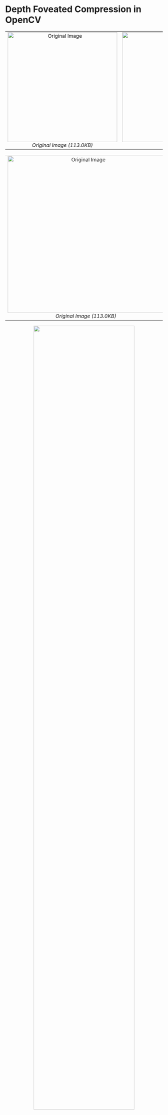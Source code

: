 # Depth Foveated Compression in OpenCV

<table>
  <tr>
    <td align="center">
      <img src="https://github.com/user-attachments/assets/9e6b34cf-7f6a-4510-b449-14677e370a1c" alt="Original Image" width="350px" />
      <br>
      <em>Original Image (113.0KB)</em>
    </td>
    <td align="center">
      <img src="https://github.com/user-attachments/assets/d70930d8-58db-4a38-87fd-44b3612bd3a9" alt="Depth Map" width="350px" />
      <br>
      <em>Depth Map</em>
    </td>
    <td align="center">
      <img src="https://github.com/user-attachments/assets/aba15927-6829-42dc-9da9-1b79e2f647d0" alt="Foveated Compression" width="350px" />
      <br>
      <em>Foveated Compression (82.0KB)</em>
    </td>
  </tr>
</table>

<table>
  <tr>
    <td align="center">
      <img src="https://github.com/user-attachments/assets/9e6b34cf-7f6a-4510-b449-14677e370a1c" alt="Original Image" width="500px" />
      <br>
      <em>Original Image (113.0KB)</em>
    </td>
    <td align="center">
      <img src="https://github.com/user-attachments/assets/05014b38-3a01-4bdc-9131-c51e3e05bc2c" alt="Foveated Compression" width="500px" />
      <br>
      <em>Depth Foveated Compression α=500 (59.7KB)</em>
    </td>
  </tr>
</table>




<p align="center"> 
    <img src="https://github.com/user-attachments/assets/a6093d2d-37b9-479a-9cc6-3c4d69571624" align="center" width="80%">  
</p>

<table>
  <tr>
    <td align="center">
      <img src="https://github.com/user-attachments/assets/55e7f256-4c9c-466b-9551-67e7c6cdbb87" alt="Alpha = 100" width="300px" />
      <br>
      <em>Alpha = 100 (113.0KB)</em>
    </td>
    <td align="center">
      <img src="https://github.com/user-attachments/assets/9c81061c-36fd-43da-b017-f4ee3856052b" alt="Alpha = 300" width="300px" />
      <br>
      <em>Alpha = 300 (90.3KB)</em>
    </td>
    <td align="center">
      <img src="https://github.com/user-attachments/assets/9cb1e03b-8808-457b-a8d4-8b829c60a9f0" alt="Alpha = 500" width="300px" />
      <br>
      <em>Alpha = 500 (64.7KB)</em>
    </td>
    <td align="center">
      <img src="https://github.com/user-attachments/assets/f9b55ae2-7116-4bff-8f6a-4808f6e83d49" alt="Alpha = 700" width="300px" />
      <br>
      <em>Alpha = 700 (48.6KB)</em>
    </td>
    <td align="center">
      <img src="https://github.com/user-attachments/assets/0896eb75-5963-4c70-b03f-4b3c8bfa016a" alt="Alpha = 900" width="300px" />
      <br>
      <em>Alpha = 900 (37.6KB)</em>
    </td>
  </tr>
</table>


<table>
  <tr>
    <td align="center">
      <img src="https://github.com/user-attachments/assets/635d3f5b-13a7-44a7-9888-5b538869cd56" alt="Alpha = 100 with Foveated" width="300px" />
      <br>
      <em>Alpha = 100 (82.0KB) with Foveated</em>
    </td>
    <td align="center">
      <img src="https://github.com/user-attachments/assets/c4c02ba6-933c-4b06-832c-1b3fd2d5bd16" alt="Alpha = 300 with Foveated" width="300px" />
      <br>
      <em>Alpha = 300 (77.2KB) with Foveated</em>
    </td>
    <td align="center">
      <img src="https://github.com/user-attachments/assets/05014b38-3a01-4bdc-9131-c51e3e05bc2c" alt="Alpha = 500 with Foveated" width="300px" />
      <br>
      <em>Alpha = 500 (59.7KB) with Foveated</em>
    </td>
    <td align="center">
      <img src="https://github.com/user-attachments/assets/f701f396-dbb0-438d-8a73-bc5ed118d816" alt="Alpha = 700 with Foveated" width="300px" />
      <br>
      <em>Alpha = 700 (45.1KB) with Foveated</em>
    </td>
    <td align="center">
      <img src="https://github.com/user-attachments/assets/48d868e2-17a8-4a43-80c4-1d6d213a2ea2" alt="Alpha = 900 with Foveated" width="300px" />
      <br>
      <em>Alpha = 900 (34.9KB) with Foveated</em>
    </td>
  </tr>
</table>


## Build OpenCV [ver. WINDOW]

[reference : https://www.youtube.com/watch?v=9xFTXSDw_9U]


## Build Method Summary

1. Cloning this repository in 'C:/opencv_sources/'
(like 'C:/opencv_sources/opencv-4.x' folder format)

2. Make 'build' folder in 'opencv_sources' folder & Make 'C:/opencv-4.x/build/' folder

3. By using CMake Program in Window, [Configure & Generate]</br>
    a. Set source code location : 'C:/opencv_sources/opencv-4.x'</br>
    b. Set build location : 'C:/opencv_sources/build'</br>
    c. configure</br>
    d. Uncheck 'BUILD_PERF_TESTS', 'BUILD_TEST', 'BUILD_JAVA', 'BUILD_PACKAGE', 'WITH_1394', 'WITH_GSTREAMER', 'WITH_LAPACK', 'WITH_VTK'</br>
    e. Check 'OPENCV_ENABLE_NONFREE'</br>
    f. Set 'OPENCV_EXTRA_MODULES_PATH' value : 'C:/opencv-sources/opencv_contrib-4.x/modules'</br>
    g. Set 'CMAKE_INSTALL_PREFIX' value : 'C:/opencv_4.x/build'</br>
    h. configure</br>
    i. Check BUILD_opencv_world & Just Search python</br>
    j. Configure & Generate</br>

4. Open project & Set Debug -> Release & 'CMakeTargets/INSTALL' 우클릭 후 build 선택

If this instruction is confused, you can follow reference video [https://www.youtube.com/watch?v=9xFTXSDw_9U]

After This process, We can apply custom-built opencv to python

Now, We can build opencv in this process

1. Run 'Developer command prompt' in Window

2. Go to the folder path 'C:/opencv_sources'

3. Run below command in prompt.

``` cmake -B"C:/opencv_sources/build" -H"C:/opencv_sources/opencv-4.x" -G"Visual Studio 17 2022" -DCMAKE_BUILD_TYPE=Release ^
-DOPENCV_EXTRA_MODULES_PATH="C:/opencv_sources/opencv_contrib-4.x/modules" -DCMAKE_INSTALL_PREFIX="C:/opencv-4.x/build" ^
-DINSTALL_TESTS=ON -DINSTALL_C_EXAMPLES=ON -DBUILD_EXAMPLES=OFF -DBUILD_opencv_world=ON ^
-DWITH_CUDA=ON -DCUDA_TOOLKIT_ROOT_DIR="C:/Program Files/NVIDIA GPU Computing Toolkit/CUDA/v10.1" ^
-DCUDA_FAST_MATH=ON -DWITH_CUBLAS=ON -DCUDA_ARCH_PTX=7.5 -DWITH_NVCUVID=ON ^
-DWITH_OPENGL=OFF -DWITH_MFX=OFF -DBUILD_PACKAGE=OFF -DWITH_MATLAB=OFF -DBUILD_PREF_TESTS=OFF -DBUILD_TESTS=OFF ^
-DBUILD_opencv_python3=ON -DBUILD_opencv_python2=OFF -DOPENCV_SKIP_PYTHON_LOADER=ON ^
-DBUILD_JAVA=OFF -DWITH_LAPACK=OFF -DWITH_VTK=OFF -DWITH_1394=OFF -DWITH_GSTREAMER=OFF ^
-DWITH_TBB=OFF -DWITH_EIGN=OFF -DMKL_WITH_TBB=OFF -DBUILD_WITH_STATIC_CRT=OFF ^
-DOPENCV_ENABLE_NONFREE=ON -DBUILD_opencv_rgbd=OFF 
```

4. Open 'C:/opencv_sources/build/OpenCV.sln' file & Debug -> Release & 'CMakeTargets/INSTALL' 우클릭 후 build 선택

5. Copy three dll file in 'C:/opencv-4.x/build/bin/' & paste to 'python312/Lib/site-packages'</br>
(%%% python site-packages folder location can vary by user %%%)</br>
(%%% In my case folder path is 'C:\Users\username\AppData\Local\Programs\Python\Python312\Lib\site-packages' %%%)</br>


-> After this Process, We can use opencv with custom-built version



## OpenCV File Structure
```
├─ opencv-4.x
|  ├─ ...
|  ├─ 3rdparty
|  |  ├─ ...
|  |  └─ libjpeg-turbo
|  |     ├─ ...
|  |     ├─ jcdctmgr.c (func. forward_DCT - DCT 변환하여 넘겨주는 함수)
|  |     └─ (이 함수에서 quantization level을 결정해 Low Pass Filter를 적용해주는 방식으로 Foveated Compression 적용)
|  └─ modules
|     ├─ ...
|     └─ imgcodecs
|        ├─ ...
|        └─ src
|           ├─ ...
|           ├─ loadsave.cpp (func. imencode - cv2.imencode에 호출되는 함수 (Foveation 정보를 이용한 image compression))
|           |               (func. imencode_D - cv2.imencode_D에 호출되는 함수 (Depth 정보를 이용한 image compression))
|           |                   (source code 상 jcdctmgr.c 코드의 alpha 변수에 의해 compression level이 결정됨.)
|           └─ grfmt_jpeg.cpp (func. JpegEncoder::write - 이미지를 jpeg으로 encode하는 함수)
|
└─ opencv_contrib-4.x
```

## Test Method
```
import cv2

cv2.imencode('.jpg', image) # 일반 jpeg encoding
cv2.imencode('.jpg', image, [cv2.IMWRITE_JPEG_FOVEATION_DISTANCE, 62]) # foveated compression encoding
cv2.imencode_D('.jpg', image, depth_map) # Depth Foveated Compression encoding 
```
